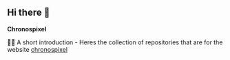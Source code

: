 ## Hi there 👋



**Chronospixel**

🙋‍♀️ A short introduction - Heres the collection of repositories that are for the website [chronospixel](https://chronospixel.com)

